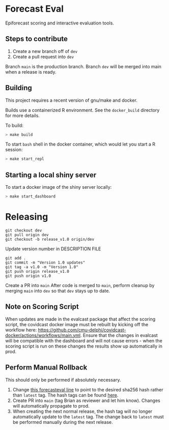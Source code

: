 # Forecast Eval

Epiforecast scoring and interactive evaluation tools.

## Steps to contribute
1. Create a new branch off of `dev`
2. Create a pull request into `dev`

Branch `main` is the production branch. Branch `dev` will be merged into main when a release is ready.


## Building

This project requires a recent version of gnu/make and docker.

Builds use a containerized R environment. See the `docker_build` directory for more details.

To build: 

```bash
> make build
```

To start `bash` shell in the docker container, which would let you start a R session:

```bash
> make start_repl
```

## Starting a local shiny server

To start a docker image of the shiny server locally:

```bash
> make start_dashboard
```

# Releasing
```
git checkout dev
git pull origin dev
git checkout -b release_v1.0 origin/dev
```
Update version number in DESCRIPTION FILE
```
git add .
git commit -m "Version 1.0 updates"
git tag -a v1.0 -m "Version 1.0"
git push origin release_v1.0
git push origin v1.0
```
Create a PR into `main`
After code is merged to `main`, perform cleanup by merging `main` into `dev` so that `dev` stays up to date.

## Note on Scoring Script

When updates are made in the evalcast package that affect the scoring script, the covidcast docker image must be rebuilt by kicking off the workflow here: https://github.com/cmu-delphi/covidcast-docker/actions/workflows/main.yml. Ensure that the changes in evalcast will be compatible with the dashboard and will not cause errors - when the scoring script is run on these changes the results show up automatically in prod.

## Perform Manual Rollback
This should only be performed if absolutely necessary.

1. Change [this forecasteval line](https://github.com/cmu-delphi/delphi-ansible-web/blob/main/vars.yml#L63) to point to the desired sha256 hash rather than `latest` tag. The hash tags can be found [here](https://github.com/orgs/cmu-delphi/packages/container/package/forecast-eval).
2. Create PR into `main` (tag Brian as reviewer and let him know). Changes will automatically propagate to prod.
3. When creating the next normal release, the hash tag will no longer automatically update to the `latest` tag. The change back to `latest` must be performed manually during the next release. 
